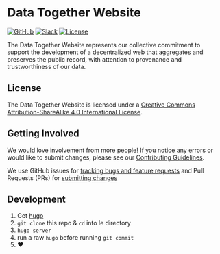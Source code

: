 # Data Together Website

<!-- Repo Badges for: Github Project, Slack, License-->

[![GitHub](https://img.shields.io/badge/project-Data_Together-487b57.svg?style=flat-square)](http://github.com/datatogether)
[![Slack](https://img.shields.io/badge/slack-Archivers-b44e88.svg?style=flat-square)](https://archivers-slack.herokuapp.com/)
[![License](https://img.shields.io/github/license/datatogether/website.svg)](./LICENSE) 

The Data Together Website represents our collective commitment to support the development of a decentralized web that aggregates and preserves the public record, with attention to provenance and trustworthiness of our data.

## License

<span xmlns:dct="http://purl.org/dc/terms/" property="dct:title">The Data Together Website</span> is licensed under a <a rel="license" href="http://creativecommons.org/licenses/by-sa/4.0/">Creative Commons Attribution-ShareAlike 4.0 International License</a>.

## Getting Involved

We would love involvement from more people! If you notice any errors or would like to submit changes, please see our [Contributing Guidelines](./.github/CONTRIBUTING.md). 

We use GitHub issues for [tracking bugs and feature requests](https://github.com/datatogether/website/issues) and Pull Requests (PRs) for [submitting changes](https://github.com/datatogether/website/pulls)

## Development

1. Get [hugo](https://github.com/gethugoio/hugo)
2. `git clone` this repo & `cd` into le directory
3. `hugo server`
4. run a raw `hugo` before running `git commit`
5. :heart:
